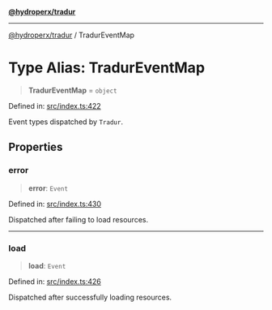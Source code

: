 [**@hydroperx/tradur**](../README.md)

***

[@hydroperx/tradur](../globals.md) / TradurEventMap

# Type Alias: TradurEventMap

> **TradurEventMap** = `object`

Defined in: [src/index.ts:422](https://github.com/hydroperx/tradur.js/blob/504cfc9f9e948b27f45a2d391df370d482fcb719/src/index.ts#L422)

Event types dispatched by `Tradur`.

## Properties

### error

> **error**: `Event`

Defined in: [src/index.ts:430](https://github.com/hydroperx/tradur.js/blob/504cfc9f9e948b27f45a2d391df370d482fcb719/src/index.ts#L430)

Dispatched after failing to load resources.

***

### load

> **load**: `Event`

Defined in: [src/index.ts:426](https://github.com/hydroperx/tradur.js/blob/504cfc9f9e948b27f45a2d391df370d482fcb719/src/index.ts#L426)

Dispatched after successfully loading resources.
